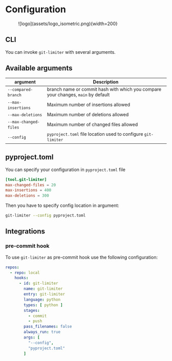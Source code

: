 # Configuration

<figure markdown>
  ![logo](assets/logo_isometric.png){width=200}
</figure>

## CLI

You can invoke `git-limiter` with several arguments.

## Available arguments

| argument | Description                                                                       |
|----|-----------------------------------------------------------------------------------|
| `--compared-branch` | branch name or commit hash with which you compare your changes, `main` by default |
| `--max-insertions` | Maximum number of insertions allowed                                              |
| `--max-deletions` | Maximum number of deletions allowed                                               |
| `--max-changed-files` | Maximum number of changed files allowed                                           |
| `--config` | `pyproject.toml` file location used to configure `git-limiter`                    |

## pyproject.toml

You can specify your configuration in `pyproject.toml` file

```toml
[tool.git-limiter]
max-changed-files = 20
max-insertions = 400
max-deletions = 300
```

Then you have to specify config location in argument:

```sh
git-limiter --config pyproject.toml
```


## Integrations

### pre-commit hook

To use `git-limiter` as pre-commit hook use the following configuration:

```yaml
repos:
  - repo: local
    hooks:
      - id: git-limiter
        name: git-limiter
        entry: git-limiter
        language: python
        types: [ python ]
        stages:
          - commit
          - push
        pass_filenames: false
        always_run: true
        args: [
          "--config",
          "pyproject.toml"
        ]

```



